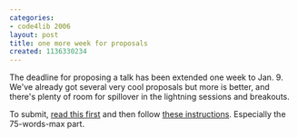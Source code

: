 ```yaml
---
categories:
- code4lib 2006
layout: post
title: one more week for proposals
created: 1136330234
---
```

The deadline for proposing a talk has been extended one week to Jan. 9. We've already got several very cool proposals but more is better, and there's plenty of room for spillover in the lightning sessions and breakouts.

To submit, <a href="/conference/2006">read this first</a> and then follow <a href="http://www.code4lib.org/proposals">these instructions</a>. Especially the 75-words-max part.
